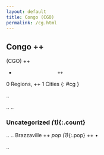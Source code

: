 ```yaml
---
layout: default
title: Congo (CGO)
permalink: /cg.html
---
```



## Congo   ++
(CGO)  ++
-                     ++
0 Regions, ++
1 Cities
{: #cg }

.. 




.. 
.. 


### Uncategorized _(1)_{:.count}


..
..
Brazzaville  ++
 _pop (1)_{:.pop} ++
•




.. 
 
